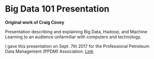 # Big Data 101 Presentation

**Original work of Craig Covey**

Presentation describing and explaining Big Data, Hadoop, and Machine Learning to an audience unfarmiliar with computers and technology.

I gave this presentation on Sept. 7th 2017 for the Professional Petroleum Data Management (PPDM) Association. [Link](http://ppdm.org/PPDM/PPDM/Event_Display.aspx?EventKey=LMIDQ32017&WebsiteKey=927055e8-ec5d-4b51-96ef-5dbe0a133439)
